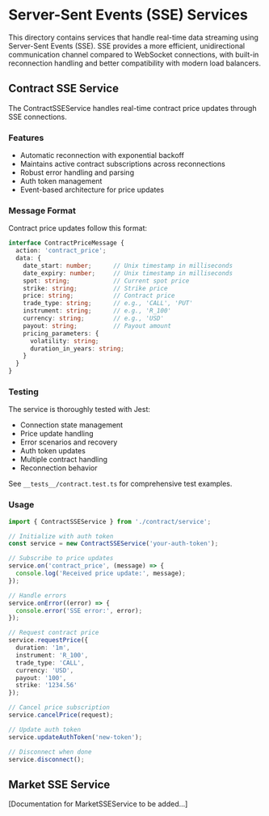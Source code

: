 # Server-Sent Events (SSE) Services

This directory contains services that handle real-time data streaming using Server-Sent Events (SSE). SSE provides a more efficient, unidirectional communication channel compared to WebSocket connections, with built-in reconnection handling and better compatibility with modern load balancers.

## Contract SSE Service

The ContractSSEService handles real-time contract price updates through SSE connections.

### Features

- Automatic reconnection with exponential backoff
- Maintains active contract subscriptions across reconnections
- Robust error handling and parsing
- Auth token management
- Event-based architecture for price updates

### Message Format

Contract price updates follow this format:

```typescript
interface ContractPriceMessage {
  action: 'contract_price';
  data: {
    date_start: number;      // Unix timestamp in milliseconds
    date_expiry: number;     // Unix timestamp in milliseconds
    spot: string;            // Current spot price
    strike: string;          // Strike price
    price: string;           // Contract price
    trade_type: string;      // e.g., 'CALL', 'PUT'
    instrument: string;      // e.g., 'R_100'
    currency: string;        // e.g., 'USD'
    payout: string;          // Payout amount
    pricing_parameters: {
      volatility: string;
      duration_in_years: string;
    }
  }
}
```

### Testing

The service is thoroughly tested with Jest:

- Connection state management
- Price update handling
- Error scenarios and recovery
- Auth token updates
- Multiple contract handling
- Reconnection behavior

See `__tests__/contract.test.ts` for comprehensive test examples.

### Usage

```typescript
import { ContractSSEService } from './contract/service';

// Initialize with auth token
const service = new ContractSSEService('your-auth-token');

// Subscribe to price updates
service.on('contract_price', (message) => {
  console.log('Received price update:', message);
});

// Handle errors
service.onError((error) => {
  console.error('SSE error:', error);
});

// Request contract price
service.requestPrice({
  duration: '1m',
  instrument: 'R_100',
  trade_type: 'CALL',
  currency: 'USD',
  payout: '100',
  strike: '1234.56'
});

// Cancel price subscription
service.cancelPrice(request);

// Update auth token
service.updateAuthToken('new-token');

// Disconnect when done
service.disconnect();
```

## Market SSE Service

[Documentation for MarketSSEService to be added...]
